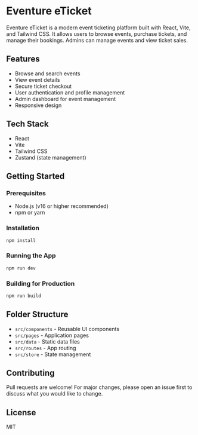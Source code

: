 # Eventure eTicket

Eventure eTicket is a modern event ticketing platform built with React, Vite, and Tailwind CSS. It allows users to browse events, purchase tickets, and manage their bookings. Admins can manage events and view ticket sales.

## Features
- Browse and search events
- View event details
- Secure ticket checkout
- User authentication and profile management
- Admin dashboard for event management
- Responsive design

## Tech Stack
- React
- Vite
- Tailwind CSS
- Zustand (state management)

## Getting Started

### Prerequisites
- Node.js (v16 or higher recommended)
- npm or yarn

### Installation
```bash
npm install
```

### Running the App
```bash
npm run dev
```

### Building for Production
```bash
npm run build
```

## Folder Structure
- `src/components` - Reusable UI components
- `src/pages` - Application pages
- `src/data` - Static data files
- `src/routes` - App routing
- `src/store` - State management

## Contributing
Pull requests are welcome! For major changes, please open an issue first to discuss what you would like to change.

## License
MIT

